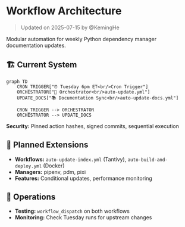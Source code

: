 # Workflow Architecture

> Updated on 2025-07-15 by @KemingHe

Modular automation for weekly Python dependency manager documentation updates.

## 🏗️ Current System

```mermaid
graph TD
    CRON_TRIGGER["⏰ Tuesday 6pm ET<br/>Cron Trigger"]
    ORCHESTRATOR["🎯 Orchestrator<br/>auto-update.yml"]
    UPDATE_DOCS["📚 Documentation Sync<br/>auto-update-docs.yml"]

    CRON_TRIGGER --> ORCHESTRATOR
    ORCHESTRATOR --> UPDATE_DOCS
```

**Security:** Pinned action hashes, signed commits, sequential execution

## 🚀 Planned Extensions

- **Workflows:** `auto-update-index.yml` (Tantivy), `auto-build-and-deploy.yml` (Docker)
- **Managers:** pipenv, pdm, pixi
- **Features:** Conditional updates, performance monitoring

## 🔧 Operations

- **Testing:** `workflow_dispatch` on both workflows  
- **Monitoring:** Check Tuesday runs for upstream changes

